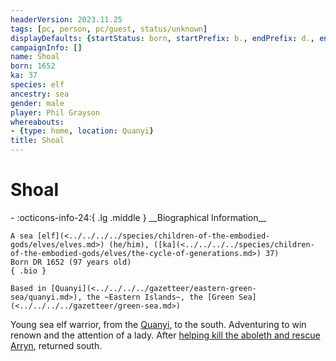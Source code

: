 ```yaml
---
headerVersion: 2023.11.25
tags: [pc, person, pc/guest, status/unknown]
displayDefaults: {startStatus: born, startPrefix: b., endPrefix: d., endStatus: died}
campaignInfo: []
name: Shoal
born: 1652
ka: 37
species: elf
ancestry: sea
gender: male
player: Phil Grayson
whereabouts:
- {type: home, location: Quanyi}
title: Shoal
---
```

# Shoal
<div class="grid cards ext-narrow-margin ext-one-column" markdown>
- :octicons-info-24:{ .lg .middle } __Biographical Information__

    A sea [elf](<../../../../species/children-of-the-embodied-gods/elves/elves.md>) (he/him), ([ka](<../../../../species/children-of-the-embodied-gods/elves/the-cycle-of-generations.md>) 37)  
    Born DR 1652 (97 years old)  
    { .bio }

    Based in [Quanyi](<../../../../gazetteer/eastern-green-sea/quanyi.md>), the ~Eastern Islands~, the [Green Sea](<../../../../gazetteer/green-sea.md>)
</div>


Young sea elf warrior, from the [Quanyi](<../../../../gazetteer/eastern-green-sea/quanyi.md>), to the south. Adventuring to win renown and the attention of a lady. After [helping kill the aboleth and rescue Arryn](<../../../../campaigns/dunmari-frontier/session-notes/session-60-dufr.md>), returned south. 

